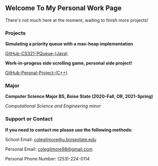 ## Welcome To My Personal Work Page

There's not much here at the moment, waiting to finish more projects!

### Projects

**Simulating a priority queue with a max-heap implementation**

[GitHub-CS321-PQueue-(Java)](https://github.com/Colmine/colmine.github.io/tree/master/CS321_PQueue)

**Work-in-progess side scrolling game, personal side project!**

[GitHub-Peronal-Project-(C++)](https://github.com/Colmine/colmine.github.io/tree/master/Personal_WIP_SideScrollingGame)


### Major

**Computer Science Major BS, Boise State (2020-Fall, OR, 2021-Spring)**

*Computational Science and Engineering minor*


### Support or Contact

**If you need to contact me please use the following methods:**
  
School Email: colegilmore@u.boisestate.edu

Personal Email: colegilmore98@gmail.com

Personal Phone Number: (253)-224-0114
